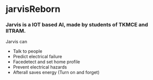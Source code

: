 # jarvisReborn
<h3>Jarvis is a IOT based AI, made by students of TKMCE and IITRAM.
</h3>
Jarvis can
<ul>
<li>Talk to people</li>
<li>Predict electrical failure</li>
<li>Facedetect and set home profile </li>
<li>Prevent electrical hazards</li>
<li>Afterall saves energy (Turn on and forget)</li>
</ul>
